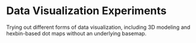 # Data Visualization Experiments

Trying out different forms of data visualization, including 3D modeling and
hexbin-based dot maps without an underlying basemap.
